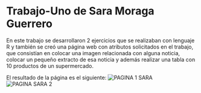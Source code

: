 # Trabajo-Uno de Sara Moraga Guerrero 
En este trabajo se desarrollaron 2 ejercicios que se realizaban con lenguaje R y también se creó una página web con atributos solicitados en el trabajo, que consistían en colocar una imagen relacionada con alguna noticia, colocar un pequeño extracto de esa noticia y además realizar una tabla con 10 productos de un supermercado.

 El resultado de la página es el siguiente:
![PAGINA 1 SARA](https://user-images.githubusercontent.com/102835483/181149819-bbe962c8-c286-47ad-9f0b-a30374363d7f.jpg)
![PAGINA SARA 2](https://user-images.githubusercontent.com/102835483/181149851-ea5bd209-9b30-48e4-b1b5-2cbef7702f35.jpg)

